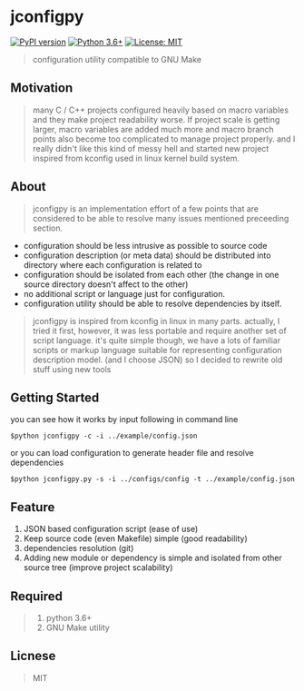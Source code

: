 # jconfigpy  

[![PyPI version](https://badge.fury.io/py/jconfigpy.svg)](https://pypi.org/project/jconfigpy/)
[![Python 3.6+](https://img.shields.io/badge/python-3.6%2B-blue.svg)](https://www.python.org/downloads/)
[![License: MIT](https://img.shields.io/badge/License-MIT-yellow.svg)](https://opensource.org/licenses/MIT)

> configuration utility compatible to GNU Make

## Motivation

> many C / C++ projects configured heavily based on macro variables and they make project readability worse. If project scale is getting larger, macro variables are added much more and macro branch points also become too complicated to manage project properly. and I really didn't like this kind of messy hell and started new project inspired from kconfig used in linux kernel build system.

## About

> jconfigpy is an implementation effort of a few points that are considered to be able to resolve many issues mentioned preceeding section.

+ configuration should be less intrusive as possible to source code
+ configuration description (or meta data) should be distributed into directory where each configuration is related to
+ configuration should be isolated from each other (the change in one source directory doesn't affect to the other)
+ no additional script or language just for configuration.
+ configuration utility should be able to resolve dependencies by itself.

> jconfigpy is inspired from kconfig in linux in many parts. actually, I tried it first, however, it was less portable and require another set of script language. it's quite simple though, we have a lots of familiar scripts or markup language suitable for representing configuration description model. (and I choose JSON) so I decided to
rewrite old stuff using new tools

## Getting Started

you can see how it works by input following in command line

```shell
$python jconfigpy -c -i ../example/config.json
```

or you can load configuration to generate header file and resolve dependencies

```shell
$python jconfigpy.py -s -i ../configs/config -t ../example/config.json
```

## Feature

1. JSON based configuration script (ease of use)
2. Keep source code (even Makefile) simple (good readability)
3. dependencies resolution (git)
4. Adding new module or dependency is simple and isolated from other source tree (improve project scalability)

## Required

> 1. python 3.6+
> 2. GNU Make utility

## Licnese

> MIT

